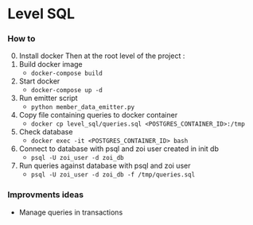 # Level SQL

### How to

0. Install docker
Then at the root level of the project :
1. Build docker image
   - `docker-compose build`
2. Start docker
   - `docker-compose up -d`
3. Run emitter script 
   - `python member_data_emitter.py`
5. Copy file containing queries to docker container
   - `docker cp level_sql/queries.sql <POSTGRES_CONTAINER_ID>:/tmp`
6. Check database 
   - `docker exec -it <POSTGRES_CONTAINER_ID> bash`
7. Connect to database with psql and zoi user created in init db
   - `psql -U zoi_user -d zoi_db`
8. Run queries against database with psql and zoi user
   - `psql -U zoi_user -d zoi_db -f /tmp/queries.sql`

### Improvments ideas
- Manage queries in transactions

